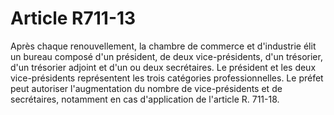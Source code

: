 # Article R711-13

Après chaque renouvellement, la chambre de commerce et d'industrie élit un bureau composé d'un président, de deux vice-présidents, d'un trésorier, d'un trésorier adjoint et d'un ou deux secrétaires.   Le président et les deux vice-présidents représentent les trois catégories professionnelles.   Le préfet peut autoriser l'augmentation du nombre de vice-présidents et de secrétaires, notamment en cas d'application de l'article R. 711-18.